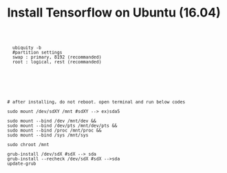 # Install Tensorflow on Ubuntu (16.04)

<code>
      
      ubiquity -b
      #partition settings
      swap : primary, 8192 (recommanded)
      root : logical, rest (recommanded)
      
</code>

<p>
  <code>
     
    # after installing, do not reboot. open terminal and run below codes
     
    sudo mount /dev/sdXY /mnt #sdXY --> ex)sda5

    sudo mount --bind /dev /mnt/dev &&
    sudo mount --bind /dev/pts /mnt/dev/pts &&
    sudo mount --bind /proc /mnt/proc &&
    sudo mount --bind /sys /mnt/sys

    sudo chroot /mnt

    grub-install /dev/sdX #sdX --> sda
    grub-install --recheck /dev/sdX #sdX -->sda
    update-grub
  </code>
</p>
